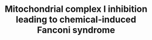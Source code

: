 ---
annotations:
- id: PW:0000262
  parent: classic metabolic pathway
  type: Pathway Ontology
  value: altered metabolic pathway
- id: DOID:1062
  type: Disease Ontology
  value: Fanconi syndrome
authors:
- Marvin M2
- Egonw
- Eweitz
- Finterly
description: 'This pathway is a meta-pathway that represents an updated version of
  the Adverse Outcome Pathway 276: Inhibition of complex I of the electron transport
  chain leading to chemical induced Fanconi syndrome (https://aopwiki.org/aops/276).
  All Key Events are present as Key Event nodes, with their corresponding molecular
  pathways as pathway nodes.'
last-edited: 2021-05-28
organisms:
- Homo sapiens
redirect_from:
- /index.php/Pathway:WP4944
- /instance/WP4944
- /instance/WP4944_rr118493
revision: r118493
schema-jsonld:
- '@context': https://schema.org/
  '@id': https://wikipathways.github.io/pathways/WP4944.html
  '@type': Dataset
  creator:
    '@type': Organization
    name: WikiPathways
  description: 'This pathway is a meta-pathway that represents an updated version
    of the Adverse Outcome Pathway 276: Inhibition of complex I of the electron transport
    chain leading to chemical induced Fanconi syndrome (https://aopwiki.org/aops/276).
    All Key Events are present as Key Event nodes, with their corresponding molecular
    pathways as pathway nodes.'
  keywords:
  - Deguelin
  license: CC0
  name: Mitochondrial complex I inhibition leading to chemical-induced Fanconi syndrome
seo: CreativeWork
title: Mitochondrial complex I inhibition leading to chemical-induced Fanconi syndrome
wpid: WP4944
---